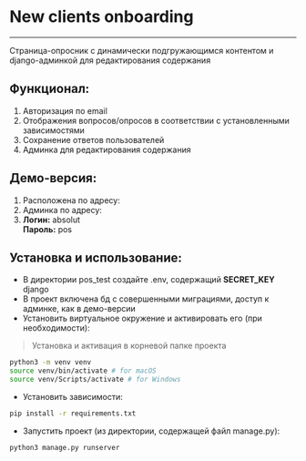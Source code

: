 # New clients onboarding
***
Страница-опросник с динамически подгружающимся контентом и django-админкой для редактирования содержания
## Функционал:
1. Авторизация по email
2. Отображения вопросов/опросов в соответствии с установленными зависимостями
3. Сохранение ответов пользователей
4. Админка для редактирования содержания

## Демо-версия:
1. Расположена по адресу:
2. Админка по адресу:
3. **Логин:** absolut\
**Пароль:** pos

## Установка и использование:
- В директории pos_test создайте .env, содержащий **SECRET_KEY** django
- В проект включена бд с совершенными миграциями, доступ к админке, как в демо-версии
- Установить виртуальное окружение и активировать его (при необходимости):
> Установка и активация в корневой папке проекта
```sh
python3 -m venv venv
source venv/bin/activate # for macOS
source venv/Scripts/activate # for Windows
```
- Установить зависимости:
```sh
pip install -r requirements.txt
```
- Запустить проект (из директории, содержащей файл manage.py):
```sh
python3 manage.py runserver
```

